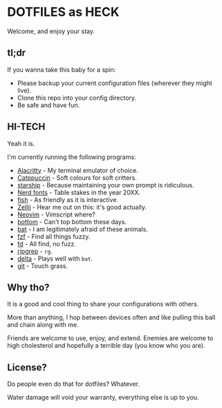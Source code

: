 # DOTFILES as HECK

Welcome, and enjoy your stay.

## tl;dr

If you wanna take this baby for a spin:

- Please backup your current configuration files (wherever they might live).
- Clone this repo into your config directory.
- Be safe and have fun.

## HI-TECH

Yeah it is.

I'm currently running the following programs:

- [Alacritty](https://alacritty.org/index.html) - My terminal emulator of choice.
- [Catppuccin](https://catppuccin.com/) - Soft colours for soft critters.
- [starship](https://starship.rs/) - Because maintaining your own prompt is ridiculous.
- [Nerd fonts](https://www.nerdfonts.com/) - Table stakes in the year 20XX.
- [fish](https://fishshell.com/) - As friendly as it is interactive.
- [Zellij](https://zellij.dev/) - Hear me out on this: it's good actually.
- [Neovim](https://neovim.io/) - Vimscript where?
- [bottom](https://github.com/ClementTsang/bottom) - Can't top bottom these days.
- [bat](https://github.com/sharkdp/bat) - I am legitimately afraid of these animals.
- [fzf](https://github.com/junegunn/fzf) - Find all things fuzzy.
- [fd](https://github.com/sharkdp/fd) - All find, no fuzz.
- [ripgrep](https://github.com/BurntSushi/ripgrep) - `rg`.
- [delta](https://github.com/dandavison/delta) - Plays well with `bat`.
- [git](https://git-scm.com/) - Touch grass.

## Why tho?

It is a good and cool thing to share your configurations with others.

More than anything, I hop between devices often and like pulling this
ball and chain along with me.

Friends are welcome to use, enjoy, and extend. Enemies are welcome to
high cholesterol and hopefully a terrible day (you know who you are).

## License?

Do people even do that for dotfiles? Whatever.

Water damage will void your warranty, everything else is up to you.
